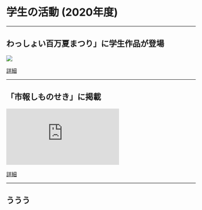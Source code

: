 # 学生の活動 (2020年度)

---
## わっしょい百万夏まつり」に学生作品が登場
![](http://www3.nishitech.ac.jp/app/webroot/files/uploads/1_992.jpg)

[詳細](http://www3.nishitech.ac.jp/news/archives/992)

---
## 「市報しものせき」に掲載
![](http://www3.nishitech.ac.jp/app/webroot/files/uploads/1_991.pdf)

[詳細](http://www3.nishitech.ac.jp/news/archives/991)

---
## ううう
